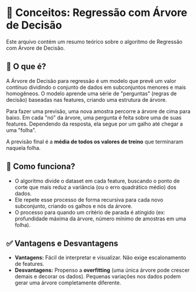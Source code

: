 # 🧠 Conceitos: Regressão com Árvore de Decisão

Este arquivo contém um resumo teórico sobre o algoritmo de Regressão com Árvore de Decisão.

## 🎯 O que é?

A Árvore de Decisão para regressão é um modelo que prevê um valor contínuo dividindo o conjunto de dados em subconjuntos menores e mais homogêneos. O modelo aprende uma série de "perguntas" (regras de decisão) baseadas nas features, criando uma estrutura de árvore.

Para fazer uma previsão, uma nova amostra percorre a árvore de cima para baixo. Em cada "nó" da árvore, uma pergunta é feita sobre uma de suas features. Dependendo da resposta, ela segue por um galho até chegar a uma "folha".

A previsão final é a **média de todos os valores de treino** que terminaram naquela folha.

## 🤔 Como funciona?

- O algoritmo divide o dataset em cada feature, buscando o ponto de corte que mais reduz a variância (ou o erro quadrático médio) dos dados.
- Ele repete esse processo de forma recursiva para cada novo subconjunto, criando os galhos e nós da árvore.
- O processo para quando um critério de parada é atingido (ex: profundidade máxima da árvore, número mínimo de amostras em uma folha).


## ✅ Vantagens e Desvantagens

- **Vantagens:** Fácil de interpretar e visualizar. Não exige escalonamento de features.
- **Desvantagens:** Propenso a **overfitting** (uma única árvore pode crescer demais e decorar os dados). Pequenas variações nos dados podem gerar uma árvore completamente diferente.